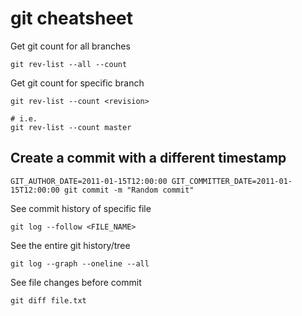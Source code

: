 # git cheatsheet

Get git count for all branches
```
git rev-list --all --count
```

Get git count for specific branch
```
git rev-list --count <revision>

# i.e.
git rev-list --count master
```

## Create a commit with a different timestamp
```
GIT_AUTHOR_DATE=2011-01-15T12:00:00 GIT_COMMITTER_DATE=2011-01-15T12:00:00 git commit -m "Random commit"
```

See commit history of specific file
```
git log --follow <FILE_NAME>
```

See the entire git history/tree
```
git log --graph --oneline --all
```

See file changes before commit
```
git diff file.txt
```

